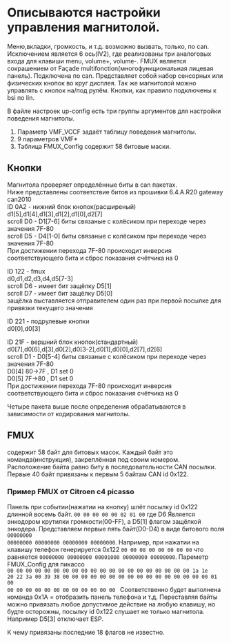 # Описываются настройки управления магнитолой.
Меню,вкладки, громкость, и т.д. возможно вызвать, только, по can. Исключением является 6 ось(IV2), где реализованы три аналоговых входа для клавиши menu, volume+, volume-.
FMUX является сокрашением от Façade multifonction(многофункциональная лицевая панель). Подключена по can. Представляет собой набор сенсорных или физических кнопок во круг дисплея.
Так же магнитолой можно управлять с кнопок на/под рулём. Кнопки, как правило подключены к bsi по lin.

В файле настроек up-config есть три группы аргументов для настройки поведения магнитолы.
1) Параметр VMF_VCCF задаёт таблицу поведения магнитолы.
2) 9 параметров VMF* 
3) Таблица FMUX_Config содержит 58 битовые маски.

## Кнопки
Магнитола проверяет определённые биты в can пакетах.  
Ниже представлены соответствие битов из прошивки 6.4.A.R20 gateway can2010  
ID 0A2 - нижний блок кнопок(расширеный)  
d1[5],d1[4],d1[3],d1[2],d1[0],d2[7]  
scroll D0 - D1[7-6] биты связаные с колёсиком при переходе через значения 7F-80  
scroll D5 - D4[1-0] биты связаные с колёсиком при переходе через значения 7F-80  
При достижении перехода 7F-80 происходит инверсия соответствующего бита и сброс показания счётчика на 0  

ID 122 - fmux  
d0,d1,d2,d3,d4,d5[7-3]  
scroll D6 - имеет бит защёлку D5[1]  
scroll D7 - имеет бит защёлку D5[0]  
защёлка выставляется отправителем один раз при первой посылке для привязки текущего значения  

ID 221 - подрулевые кнопки  
d0[0],d0[3]  

ID 21F  - вершний блок кнопок(стандартный)  
d0[7],d0[6],d[3],d0[2],d0[3-2],d0[1],d0[0],d2[7],d2[6]  
scroll D1 - D0[5-4] биты связаные с колёсиком при переходе через значения 7F-80  
D0[4] 80->7F , D1 set 0  
D0[5] 7F->80 , D1 set 0  
При достижении перехода 7F-80 происходит инверсия соответствующего бита и сброс показания счётчика на 0  

Четыре пакета выше после определения обрабатываются в зависимости от кодирования магнитолы.  
## FMUX
содержит 58 байт для битовых масок. Каждый байт это команда(инструкция), закреплённая под своим номером. Расположение байта равно биту в последовательности CAN посылки.
Первые 40 байт привязаны к первым 5 байтам CAN id 0x122.

### Пример FMUX от Citroen с4 picasso
Панель при событии(нажатии на кнопку) шлёт посылку id 0x122 длинной восемь байт.
<code>00 00 00 00 00 02 01 00</code>
где D6 Является энкодором крутилки громкости(00-FF), а D5[1] флагом защёлкой энкодера.
Представляем первые пять байт(D0-D4) в виде битового поля <code>00000000 00000000 00000000 00000000 00000000</code>.
Например, при нажатии на клавишу телефон генерируется 0x122 <code>00 00 08 00 00 00 00 00</code> что равняется <code>00000000 00000000 00001000 00000000 00000000</code>.
Пареметр FMUX_Config для пикассо  
<code>00 00 00 00 00 00 00 00 00 00 00 00 00 00 00 00 
00 00 00 00 1a 1e 20 22 3a 00 39 38 00 00 00 00 
00 00 00 00 00 00 00 00 00 00 00 00 01 00 00 00 
00 00 00 00 00 00 00 00 00 00 </code>
Соответственно будет выполнена команда 0x1A = отобразить панель телефона и т.д.
Переставляя байты можно привязать любое допустимое действие на любую клавишу, но будте осторожны, посылку id 0x122 слушает не только магнитола. Например D5[3] отключает ESP. 

К чему привязаны последние 18 флагов не известно.
